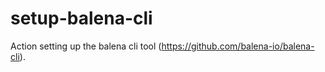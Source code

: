 # setup-balena-cli
Action setting up the balena cli tool (https://github.com/balena-io/balena-cli).
